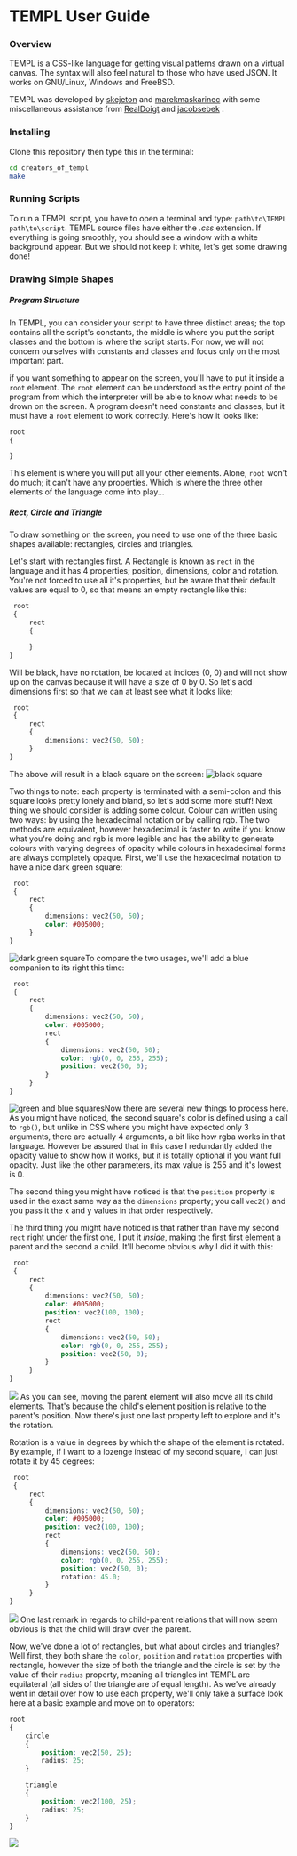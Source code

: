 # TEMPL User Guide
### Overview
TEMPL is a CSS-like language for getting visual patterns drawn on a virtual canvas. The syntax will also feel natural to those who have used JSON. It works on GNU/Linux, Windows and FreeBSD.

TEMPL was developed by [skejeton](https://github.com/skejeton) and [marekmaskarinec](https://github.com/marekmaskarinec) with some miscellaneous assistance from [RealDoigt](https://github.com/RealDoigt) and [jacobsebek](https://github.com/jacobsebek) .
### Installing
Clone this repository then type this in the terminal:
```sh
cd creators_of_templ
make
```
### Running Scripts
To run a TEMPL script, you have to open a terminal and type: `path\to\TEMPL path\to\script`. TEMPL source files have either the _.css_ extension. If everything is going smoothly, you should see a window with a white background appear. But we should not keep it white, let's get some drawing done!
### Drawing Simple Shapes
##### Program Structure
In TEMPL, you can consider your script to have three distinct areas; the top contains all the script's constants, the middle is where you put the script classes and the bottom is where the script starts. For now, we will not concern ourselves with constants and classes and focus only on the most important part.

if you want something to appear on the screen, you'll have to put it inside a `root` element. The `root` element can be understood as the entry point of the program from which the interpreter will be able to know what needs to be drown on the screen. A program doesn't need constants and classes, but it must have a `root` element to work correctly. Here's how it looks like:
 ```css
 root
 {

 }
 ```
 This element is where you will put all your other elements. Alone, `root` won't do much; it can't have any properties. Which is where the three other elements of the language come into play...
 ##### Rect, Circle and Triangle
 To draw something on the screen, you need to use one of the three basic shapes available: rectangles, circles and triangles.

Let's start with rectangles first. A Rectangle is known as `rect` in the language and it has 4 properties; position, dimensions, color and rotation. You're not forced to use all it's properties, but be aware that their default values are equal to 0, so that means an empty rectangle like this:
```css
 root
 {
	 rect
	 {

	 }
}
```
Will be black, have no rotation, be located at indices (0, 0) and will not show up on the canvas because it will have a size of 0 by 0. So let's add dimensions first so that we can at least see what it looks like;
```css
 root
 {
	 rect
	 {
		 dimensions: vec2(50, 50);
	 }
}
```
The above will result in a black square on the screen:
![black square](https://i.imgur.com/gjxvo75.png)

Two things to note: each property is terminated with a semi-colon and this square looks pretty lonely and bland, so let's add some more stuff! Next thing we should consider is adding some colour. Colour can written using two ways: by using the hexadecimal notation or by calling rgb. The two methods are equivalent, however hexadecimal is faster to write if you know what you're doing and rgb is more legible and has the ability to generate colours with varying degrees of opacity while colours in hexadecimal forms are always completely opaque. First, we'll use the hexadecimal notation to have a nice dark green square:
```css
 root
 {
	 rect
	 {
		 dimensions: vec2(50, 50);
		 color: #005000;
	 }
}
```
![dark green square](https://i.imgur.com/xrcKEVm.png)To compare the two usages, we'll add a blue companion to its right this time:
```css
 root
 {
	 rect
	 {
		 dimensions: vec2(50, 50);
		 color: #005000;
		 rect
		 {
			 dimensions: vec2(50, 50);
			 color: rgb(0, 0, 255, 255);
			 position: vec2(50, 0);
		 }
	 }
}
```
![green and blue squares](https://i.imgur.com/d38vXi2.png)Now there are several new things to process here. As you might have noticed, the second square's color is defined using a call to `rgb()`, but unlike in CSS where you might have expected only 3 arguments, there are actually 4 arguments, a bit like how rgba works in that language. However be assured that in this case I redundantly added the opacity value to show how it works, but it is totally optional if you want full opacity. Just like the other parameters, its max value is 255 and it's lowest is 0.

The second thing you might have noticed is that the `position` property is used in the exact same way as the `dimensions` property; you call `vec2()` and you pass it the x and y values in that order respectively.

The third thing you might have noticed is that rather than have my second `rect` right under the first one, I put it _inside_, making the first  first element a parent and the second a child. It'll become obvious why I did it with this:
```css
 root
 {
	 rect
	 {
		 dimensions: vec2(50, 50);
		 color: #005000;
		 position: vec2(100, 100);
		 rect
		 {
			 dimensions: vec2(50, 50);
			 color: rgb(0, 0, 255, 255);
			 position: vec2(50, 0);
		 }
	 }
}
```
![](https://i.imgur.com/fwctlpA.png)
As you can see, moving the parent element will also move all its child elements. That's because the child's element position is relative to the parent's position. Now there's just one last property left to explore and it's the rotation.

Rotation is a value in degrees by which the shape of the element is rotated. By example, if I want to a lozenge instead of my second square, I can just rotate it by 45 degrees:
```css
 root
 {
	 rect
	 {
		 dimensions: vec2(50, 50);
		 color: #005000;
		 position: vec2(100, 100);
		 rect
		 {
			 dimensions: vec2(50, 50);
			 color: rgb(0, 0, 255, 255);
			 position: vec2(50, 0);
			 rotation: 45.0;
		 }
	 }
}
```
![](https://i.imgur.com/mYUIJMQ.png)
One last remark in regards to child-parent relations that will now seem obvious is that the child will draw over the parent.

Now, we've done a lot of rectangles, but what about circles and triangles? Well first, they both share the `color`, `position` and `rotation` properties with rectangle, however the size of both the triangle and the circle is set by the value of their `radius` property, meaning all triangles int TEMPL are equilateral (all sides of the triangle are of equal length). As we've already went in detail over how to use each property, we'll only take a surface look here at a basic example and move on to operators:
```css
root
{
	circle
	{
		position: vec2(50, 25);
		radius: 25;
	}

	triangle
	{
		position: vec2(100, 25);
		radius: 25;
	}
}
```
![](https://i.imgur.com/Yn1frIP.png)
